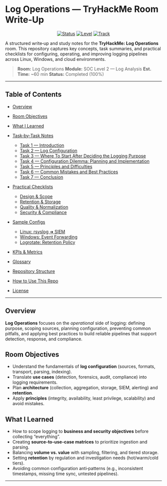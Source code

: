# Log Operations — TryHackMe Room Write‑Up

<div align="center">

[![Status](https://img.shields.io/badge/Room-Completed-brightgreen)](#)
[![Level](https://img.shields.io/badge/Difficulty-Easy-blue)](#)
[![Track](https://img.shields.io/badge/Track-SOC%20Level%202-purple)](#)

</div>

A structured write‑up and study notes for the **TryHackMe: Log Operations** room. This repository captures key concepts, task summaries, and practical checklists for configuring, operating, and improving logging pipelines across Linux, Windows, and cloud environments.

> **Room:** Log Operations
> **Module:** SOC Level 2 — Log Analysis
> **Est. Time:** \~60 min
> **Status:** Completed (100%)

---

## Table of Contents

* [Overview](#overview)
* [Room Objectives](#room-objectives)
* [What I Learned](#what-i-learned)
* [Task‑by‑Task Notes](#task-by-task-notes)

  * [Task 1 — Introduction](#task-1--introduction)
  * [Task 2 — Log Configuration](#task-2--log-configuration)
  * [Task 3 — Where To Start After Deciding the Logging Purpose](#task-3--where-to-start-after-deciding-the-logging-purpose)
  * [Task 4 — Configuration Dilemma: Planning and Implementation](#task-4--configuration-dilemma-planning-and-implementation)
  * [Task 5 — Principles and Difficulties](#task-5--principles-and-difficulties)
  * [Task 6 — Common Mistakes and Best Practices](#task-6--common-mistakes-and-best-practices)
  * [Task 7 — Conclusion](#task-7--conclusion)
* [Practical Checklists](#practical-checklists)

  * [Design & Scope](#design--scope)
  * [Retention & Storage](#retention--storage)
  * [Quality & Normalization](#quality--normalization)
  * [Security & Compliance](#security--compliance)
* [Sample Configs](#sample-configs)

  * [Linux: rsyslog ➜ SIEM](#linux-rsyslog--siem)
  * [Windows: Event Forwarding](#windows-event-forwarding)
  * [Logrotate: Retention Policy](#logrotate-retention-policy)
* [KPIs & Metrics](#kpis--metrics)
* [Glossary](#glossary)
* [Repository Structure](#repository-structure)
* [How to Use This Repo](#how-to-use-this-repo)
* [License](#license)

---

## Overview

**Log Operations** focuses on the *operational* side of logging: defining purpose, scoping sources, planning configuration, preventing common pitfalls, and applying best practices to build reliable pipelines that support detection, response, and compliance.

## Room Objectives

* Understand the fundamentals of **log configuration** (sources, formats, transport, parsing, indexing).
* Translate **use cases** (detection, forensics, audit, compliance) into logging requirements.
* Plan **architecture** (collection, aggregation, storage, SIEM, alerting) and **retention**.
* Apply **principles** (integrity, availability, least privilege, scalability) and avoid mistakes.

## What I Learned

* How to scope logging to **business and security objectives** before collecting “everything”.
* Creating **source-to-use-case matrices** to prioritize ingestion and parsing.
* Balancing **volume vs. value** with sampling, filtering, and tiered storage.
* Setting **retention** by regulation and investigation needs (hot/warm/cold tiers).
* Avoiding common configuration anti‑patterns (e.g., inconsistent timestamps, missing time sync, untested pipelines).

---
